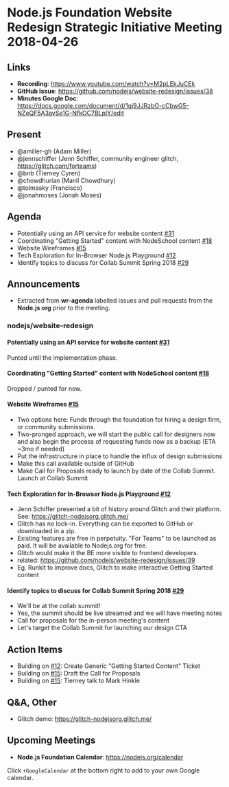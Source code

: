 # Node.js Foundation Website Redesign Strategic Initiative Meeting 2018-04-26

## Links

* **Recording**: <https://www.youtube.com/watch?v=M2pLEkJuCEk>
* **GitHub Issue**: <https://github.com/nodejs/website-redesign/issues/38>
* **Minutes Google Doc**: <https://docs.google.com/document/d/1qj9JJRzbO-cCbwG5-NZeQF5A3avSe1G-NfkOC7BLplY/edit>

## Present

* @amiller-gh (Adam Miller)
* @jennschiffer (Jenn Schiffer, community engineer glitch, <https://glitch.com/forteams>)
* @bnb (Tierney Cyren)
* @chowdhurian (Manil Chowdhury)
* @tolmasky (Francisco)
* @jonahmoses (Jonah Moses)

## Agenda

* Potentially using an API service for website content [#31](https://github.com/nodejs/website-redesign/issues/31)
* Coordinating "Getting Started" content with NodeSchool content [#18](https://github.com/nodejs/website-redesign/issues/18)
* Website Wireframes [#15](https://github.com/nodejs/website-redesign/issues/15)
* Tech Exploration for In-Browser Node.js Playground [#12](https://github.com/nodejs/website-redesign/issues/12)
* Identify topics to discuss for Collab Summit Spring 2018 [#29](https://github.com/nodejs/website-redesign/issues/29)

## Announcements

* Extracted from **wr-agenda** labelled issues and pull requests from the **Node.js org** prior to the meeting.

### nodejs/website-redesign

#### Potentially using an API service for website content [#31](https://github.com/nodejs/website-redesign/issues/31)

Punted until the implementation phase.

#### Coordinating "Getting Started" content with NodeSchool content [#18](https://github.com/nodejs/website-redesign/issues/18)

Dropped / punted for now.

#### Website Wireframes [#15](https://github.com/nodejs/website-redesign/issues/15)

* Two options here: Funds through the foundation for hiring a design firm, or community submissions.
* Two-pronged approach, we will start the public call for designers now and also begin the process of requesting funds now as a backup (ETA ~3mo if needed)
* Put the infrastructure in place to handle the influx of design submissions
* Make this call available outside of GitHub
* Make Call for Proposals ready to launch by date of the Collab Summit. Launch at Collab Summit

#### Tech Exploration for In-Browser Node.js Playground [#12](https://github.com/nodejs/website-redesign/issues/12)

* Jenn Schiffer presented a bit of history around Glitch and their platform. See: <https://glitch-nodejsorg.glitch.me/>
* Glitch has no lock-in. Everything can be exported to GitHub or downloaded in a zip.
* Existing features are free in perpetuity. "For Teams" to be launched as paid. It will be available to Nodejs.org for free.
* Glitch would make it the BE more visible to frontend developers.
* related: <https://github.com/nodejs/website-redesign/issues/39>
* Eg. Runkit to improve docs, Glitch to make interactive Getting Started content

#### Identify topics to discuss for Collab Summit Spring 2018 [#29](https://github.com/nodejs/website-redesign/issues/29)

* We'll be at the collab summit!
* Yes, the summit should be live streamed and we will have meeting notes
* Call for proposals for the in-person meeting's content
* Let's target the Collab Summit for launching our design CTA

## Action Items

* Building on [#12](https://github.com/nodejs/website-redesign/issues/12): Create Generic "Getting Started Content" Ticket
* Building on [#15](https://github.com/nodejs/website-redesign/issues/15): Draft the Call for Proposals
* Building on [#15](https://github.com/nodejs/website-redesign/issues/15): Tierney talk to Mark Hinkle

## Q&A, Other

* Glitch demo: <https://glitch-nodejsorg.glitch.me/>

## Upcoming Meetings

* **Node.js Foundation Calendar**: <https://nodejs.org/calendar>

Click `+GoogleCalendar` at the bottom right to add to your own Google calendar.
